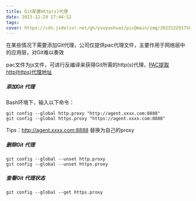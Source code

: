 ```yaml
---
title: Git配置Http(s)代理
date: 2023-12-29 17:44:52
tags:
cover: https://cdn.jsdelivr.net/gh/youyashuai/pic@main/img/202312291750638.webp
---
```


在某些情况下需要添加Git代理，公司仅提供pac代理文件，主要作用于网络层中的应用层，对Git难以奏效

pac文件为js文件，可进行反编译来获得Git所需的http(s)代理，[PAC提取http(https)代理地址](https://www.vercel.cloudns.org/2023/12/29/PAC%E6%8F%90%E5%8F%96http(s)%E4%BB%A3%E7%90%86%E5%9C%B0%E5%9D%80/)

##### 添加Git 代理

Bash环境下，输入以下命令：

```
git config --global http.proxy "http://agent.xxxx.com:8888"
git config --global https.proxy "https://agent.xxxx.com:8888"
```

Tips：http://agent.xxxx.com:8888 替换为自己的proxy

##### 删除Git 代理

```
git config --global --unset http.proxy
git config --global --unset https.proxy
```

##### 查看Git 代理状态

```
git config --global --get https.proxy
```
